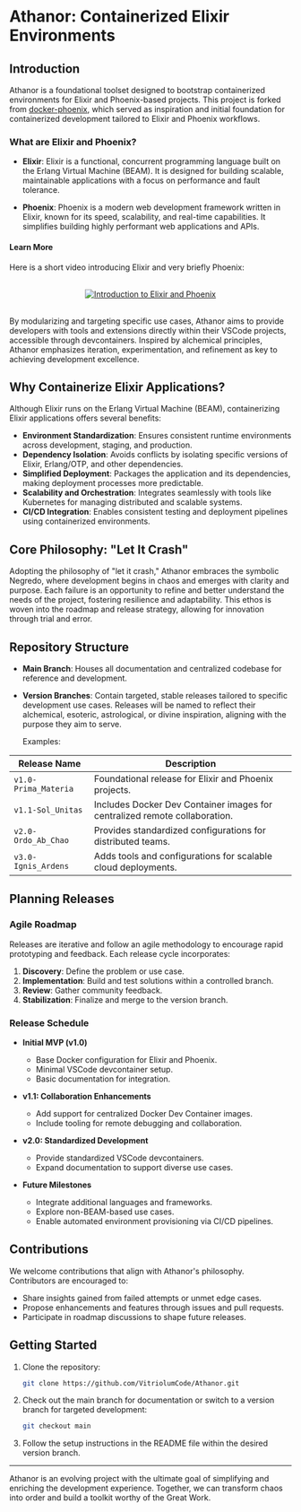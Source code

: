 # Athanor: Containerized Elixir Environments

## Introduction

Athanor is a foundational toolset designed to bootstrap containerized environments for Elixir and Phoenix-based projects. This project is forked from [docker-phoenix](https://github.com/nicbet/docker-phoenix), which served as inspiration and initial foundation for containerized development tailored to Elixir and Phoenix workflows.

### What are Elixir and Phoenix?

- **Elixir**: Elixir is a functional, concurrent programming language built on the Erlang Virtual Machine (BEAM). It is designed for building scalable, maintainable applications with a focus on performance and fault tolerance.

- **Phoenix**: Phoenix is a modern web development framework written in Elixir, known for its speed, scalability, and real-time capabilities. It simplifies building highly performant web applications and APIs.

#### Learn More
Here is a short video introducing Elixir and very briefly Phoenix:

<br>
<div align="center">
  <a href="https://www.youtube.com/watch?v=R7t7zca8SyM&list=PLi4CU1p4A8FcJwCYi3YHSmI4-Tx-gXile">
    <img src="https://img.youtube.com/vi/R7t7zca8SyM/0.jpg" alt="Introduction to Elixir and Phoenix">
  </a>
</div>
<br>

By modularizing and targeting specific use cases, Athanor aims to provide developers with tools and extensions directly within their VSCode projects, accessible through devcontainers. Inspired by alchemical principles, Athanor emphasizes iteration, experimentation, and refinement as key to achieving development excellence.

## Why Containerize Elixir Applications?

Although Elixir runs on the Erlang Virtual Machine (BEAM), containerizing Elixir applications offers several benefits:

- **Environment Standardization**: Ensures consistent runtime environments across development, staging, and production.
- **Dependency Isolation**: Avoids conflicts by isolating specific versions of Elixir, Erlang/OTP, and other dependencies.
- **Simplified Deployment**: Packages the application and its dependencies, making deployment processes more predictable.
- **Scalability and Orchestration**: Integrates seamlessly with tools like Kubernetes for managing distributed and scalable systems.
- **CI/CD Integration**: Enables consistent testing and deployment pipelines using containerized environments.

## Core Philosophy: "Let It Crash"

Adopting the philosophy of "let it crash," Athanor embraces the symbolic Negredo, where development begins in chaos and emerges with clarity and purpose. Each failure is an opportunity to refine and better understand the needs of the project, fostering resilience and adaptability. This ethos is woven into the roadmap and release strategy, allowing for innovation through trial and error.

## Repository Structure

- **Main Branch**: Houses all documentation and centralized codebase for reference and development.
- **Version Branches**: Contain targeted, stable releases tailored to specific development use cases. Releases will be named to reflect their alchemical, esoteric, astrological, or divine inspiration, aligning with the purpose they aim to serve.

  Examples:

| Release Name         | Description                                                                |
|----------------------|----------------------------------------------------------------------------|
| `v1.0-Prima_Materia` | Foundational release for Elixir and Phoenix projects.                      |
| `v1.1-Sol_Unitas`    | Includes Docker Dev Container images for centralized remote collaboration. |
| `v2.0-Ordo_Ab_Chao`  | Provides standardized configurations for distributed teams.                |
| `v3.0-Ignis_Ardens`  | Adds tools and configurations for scalable cloud deployments.              |

## Planning Releases

### Agile Roadmap

Releases are iterative and follow an agile methodology to encourage rapid prototyping and feedback. Each release cycle incorporates:

1. **Discovery**: Define the problem or use case.
2. **Implementation**: Build and test solutions within a controlled branch.
3. **Review**: Gather community feedback.
4. **Stabilization**: Finalize and merge to the version branch.

### Release Schedule

- **Initial MVP (v1.0)**

  - Base Docker configuration for Elixir and Phoenix.
  - Minimal VSCode devcontainer setup.
  - Basic documentation for integration.

- **v1.1: Collaboration Enhancements**

  - Add support for centralized Docker Dev Container images.
  - Include tooling for remote debugging and collaboration.

- **v2.0: Standardized Development**

  - Provide standardized VSCode devcontainers.
  - Expand documentation to support diverse use cases.

- **Future Milestones**

  - Integrate additional languages and frameworks.
  - Explore non-BEAM-based use cases.
  - Enable automated environment provisioning via CI/CD pipelines.

## Contributions

We welcome contributions that align with Athanor's philosophy. Contributors are encouraged to:

- Share insights gained from failed attempts or unmet edge cases.
- Propose enhancements and features through issues and pull requests.
- Participate in roadmap discussions to shape future releases.

## Getting Started

1. Clone the repository:
   ```bash
   git clone https://github.com/VitriolumCode/Athanor.git
   ```
2. Check out the main branch for documentation or switch to a version branch for targeted development:
   ```bash
   git checkout main
   ```
3. Follow the setup instructions in the README file within the desired version branch.

---

Athanor is an evolving project with the ultimate goal of simplifying and enriching the development experience. Together, we can transform chaos into order and build a toolkit worthy of the Great Work.
